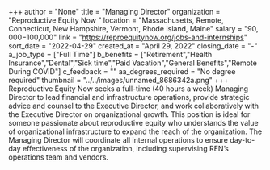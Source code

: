 +++
author = "None"
title = "Managing Director"
organization = "Reproductive Equity Now "
location = "Massachusetts, Remote, Connecticut, New Hampshire, Vermont, Rhode Island, Maine"
salary = "$90,000-$100,000"
link = "https://reproequitynow.org/jobs-and-internships"
sort_date = "2022-04-29"
created_at = "April 29, 2022"
closing_date = "-"
a_job_type = ["Full Time"]
b_benefits = ["Retirement","Health Insurance","Dental","Sick time","Paid Vacation","General Benefits","Remote During COVID"]
c_feedback = ""
aa_degrees_required = "No degree required"
thumbnail = "../../images/unnamed_8686342a.png"
+++
Reproductive Equity Now seeks a full-time (40 hours a week) Managing Director to lead financial and infrastructure operations, provide strategic advice and counsel to the Executive Director, and work collaboratively with the Executive Director on organizational growth. This position is ideal for someone passionate about reproductive equity who understands the value of organizational infrastructure to expand the reach of the organization. The Managing Director will coordinate all internal operations to ensure day-to-day effectiveness of the organization, including supervising REN’s operations team and vendors.
